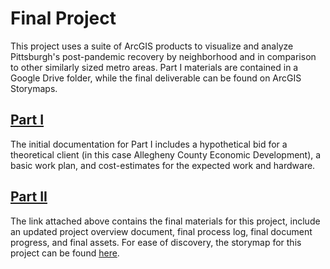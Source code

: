 # Final Project

This project uses a suite of ArcGIS products to visualize and analyze Pittsburgh's post-pandemic recovery by neighborhood and in comparison to other similarly sized metro areas. Part I materials are contained in a Google Drive folder, while the final deliverable can be found on ArcGIS Storymaps. 

## [Part I](https://docs.google.com/document/d/13qV2nMlPmVOnPWXMzR6cdspe8raFzQQvWcq2xGfm9Vk/edit?usp=sharing)

The initial documentation for Part I includes a hypothetical bid for a theoretical client (in this case Allegheny County Economic Development), a basic work plan, and cost-estimates for the expected work and hardware.

## [Part II](https://docs.google.com/document/d/1tg96GSlRw_Z8ZzxBD3FRuDIBWLiyqEwV7pD2lOTNmmI/edit?usp=sharing)

The link attached above contains the final materials for this project, include an updated project overview document, final process log, final document progress, and final assets. For ease of discovery, the storymap for this project can be found [here](https://storymaps.arcgis.com/stories/22d752d0c05e465f98403423bd217f53).
